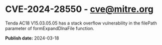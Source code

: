 # CVE-2024-28550 - cve@mitre.org

Tenda AC18 V15.03.05.05 has a stack overflow vulnerability in the filePath parameter of formExpandDlnaFile function.

**Publish date:** 2024-03-18
